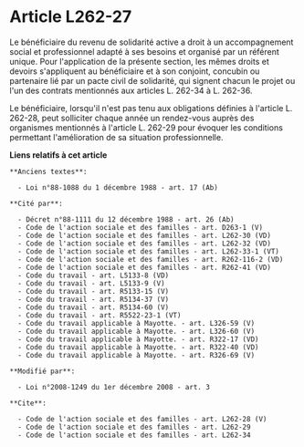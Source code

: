 # Article L262-27

Le bénéficiaire du revenu de solidarité active a droit à un accompagnement social et professionnel adapté à ses besoins et
organisé par un référent unique. Pour l'application de la présente section, les mêmes droits et devoirs s'appliquent au
bénéficiaire et à son conjoint, concubin ou partenaire lié par un pacte civil de solidarité, qui signent chacun le projet ou
l'un des contrats mentionnés aux articles L. 262-34 à L. 262-36. 

Le bénéficiaire, lorsqu'il n'est pas tenu aux obligations définies à l'article L. 262-28, peut solliciter chaque année un
rendez-vous auprès des organismes mentionnés à l'article L. 262-29 pour évoquer les conditions permettant l'amélioration de
sa situation professionnelle.

**Liens relatifs à cet article**

	**Anciens textes**:

	  - Loi n°88-1088 du 1 décembre 1988 - art. 17 (Ab)

	**Cité par**:

	  - Décret n°88-1111 du 12 décembre 1988 - art. 26 (Ab)
	  - Code de l'action sociale et des familles - art. D263-1 (V)
	  - Code de l'action sociale et des familles - art. L262-30 (VD)
	  - Code de l'action sociale et des familles - art. L262-32 (VD)
	  - Code de l'action sociale et des familles - art. L262-33-1 (VT)
	  - Code de l'action sociale et des familles - art. R262-116-2 (VD)
	  - Code de l'action sociale et des familles - art. R262-41 (VD)
	  - Code du travail - art. L5133-8 (VD)
	  - Code du travail - art. L5133-9 (V)
	  - Code du travail - art. R5133-15 (V)
	  - Code du travail - art. R5134-37 (V)
	  - Code du travail - art. R5134-60 (V)
	  - Code du travail - art. R5522-23-1 (VT)
	  - Code du travail applicable à Mayotte. - art. L326-59 (V)
	  - Code du travail applicable à Mayotte. - art. L326-60 (V)
	  - Code du travail applicable à Mayotte. - art. R322-17 (VD)
	  - Code du travail applicable à Mayotte. - art. R322-40 (VD)
	  - Code du travail applicable à Mayotte. - art. R326-69 (V)

	**Modifié par**:

	  - Loi n°2008-1249 du 1er décembre 2008 - art. 3

	**Cite**:

	  - Code de l'action sociale et des familles - art. L262-28 (V)
	  - Code de l'action sociale et des familles - art. L262-29
	  - Code de l'action sociale et des familles - art. L262-34
